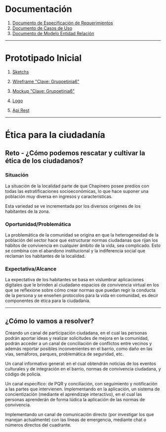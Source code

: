 # Documentación

1.  [ Documento de Especificación de Requerimientos
](https://github.com/strujillo6/CECC/tree/master/Especificaci%C3%B3n%20de%20Requerimientos)
2.  [ Documento de Casos de Uso
](https://github.com/strujillo6/CECC/tree/master/Casos%20de%20Uso)
3.  [ Documento de Modelo Entidad Relación
](https://github.com/strujillo6/CECC/tree/master/Modelo%20Entidad%20Relaci%C3%B3n)

_____________________________
# Prototipado Inicial

1.  [ Sketchs](https://github.com/strujillo6/CECC/tree/master/Prototipado%20inicial/Mesa%20de%20trabajo/sketchs)
2. [Wireframe "Clave: Grupoetinia6"](https://xd.adobe.com/view/77d61767-6e0a-4e67-6c12-69324c6e6258-01e7/)
3. [Mockup "Clave: Grupoetinia6"](https://xd.adobe.com/view/77d61767-6e0a-4e67-6c12-69324c6e6258-01e7/)
4. [Logo](https://github.com/strujillo6/CECC/tree/master/Prototipado%20inicial/Logo)

7. [Api Rest](https://github.com/andresmendigana/ApiCeCC)

_____________________________

# Ética para la ciudadanía

## Reto - ¿Cómo podemos rescatar y cultivar la ética de los ciudadanos?

### Situación

La situación de la localidad parte de que Chapinero posee predios con todas las  estratificaciones socioeconómicas, lo que hace suponer una población muy diversa en ingresos y características.

Esta variedad se ve incrementada por los diversos orígenes de los habitantes de la zona.

### Oportunidad/Problemática

La problemática de la comunidad se origina en que la heterogeneidad de la población del sector hace que estructurar normas ciudadanas que rijan los hábitos de convivencia en cualquier ámbito de la vida, sea complicado. Esto se combina con el abandono institucional y la indiferencia social que reclaman los habitantes de la localidad.

### Expectativa/Alcance

La expectativa de los habitantes se basa en vislumbrar aplicaciones digitales que le brinden al ciudadano espacios de convivencia virtual en los que se reflexione sobre cómo crear normas que puedan regir la conducta de la persona y se enseñen protocolos para la vida en comunidad, es decir componentes de ética para la ciudadanía.

____

## ¿Cómo lo vamos a resolver? 

Creando un canal de participación ciudadana, en el cual las personas podrán aportar ideas y realizar solicitudes de mejora en la comunidad, podrán acceder a un canal de conciliación de conflictos entre vecinos y además reportar posibles inconvenientes en el barrio, como daño en las vías, semáforos, parques, problemática de seguridad, etc.

Un canal informativo general: en el cual obtendrán noticias de los eventos culturales y de integración en el barrio, normas de convivencia ciudadana, y código de policía.

Un canal específico: de PQR y conciliación, con seguimiento y notificación a las partes que intervienen.
Implementando en la aplicación, un sistema de concientización (mediante el aprendizaje interactivo), en el cual las personas aprenderán de forma lúdica la aplicación de las normas de convivencia.

Implementando un canal de comunicación directo (por investigar los que manejan actualmente) con las líneas de emergencia, mediante chat o números directos del cuadrante.


